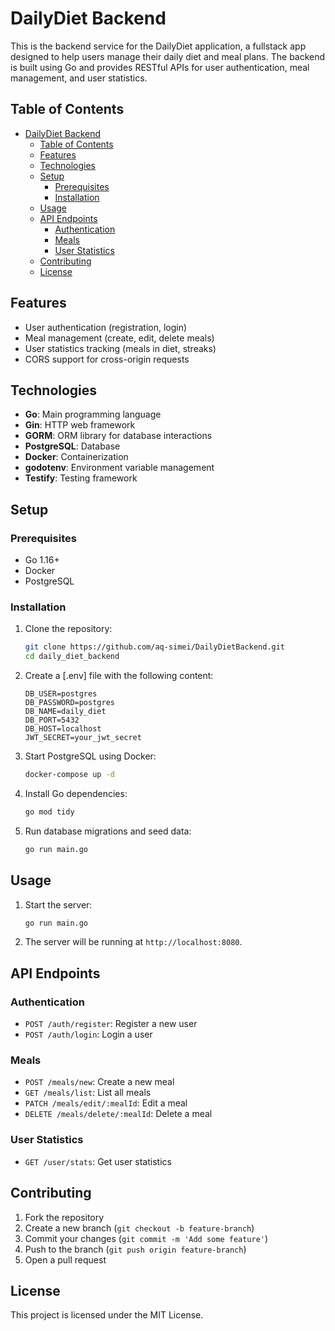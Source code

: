 # DailyDiet Backend

This is the backend service for the DailyDiet application, a fullstack app designed to help users manage their daily diet and meal plans. The backend is built using Go and provides RESTful APIs for user authentication, meal management, and user statistics.

## Table of Contents

- [DailyDiet Backend](#dailydiet-backend)
  - [Table of Contents](#table-of-contents)
  - [Features](#features)
  - [Technologies](#technologies)
  - [Setup](#setup)
    - [Prerequisites](#prerequisites)
    - [Installation](#installation)
  - [Usage](#usage)
  - [API Endpoints](#api-endpoints)
    - [Authentication](#authentication)
    - [Meals](#meals)
    - [User Statistics](#user-statistics)
  - [Contributing](#contributing)
  - [License](#license)

## Features

- User authentication (registration, login)
- Meal management (create, edit, delete meals)
- User statistics tracking (meals in diet, streaks)
- CORS support for cross-origin requests

## Technologies

- **Go**: Main programming language
- **Gin**: HTTP web framework
- **GORM**: ORM library for database interactions
- **PostgreSQL**: Database
- **Docker**: Containerization
- **godotenv**: Environment variable management
- **Testify**: Testing framework

## Setup

### Prerequisites

- Go 1.16+
- Docker
- PostgreSQL

### Installation

1. Clone the repository:

   ```bash
   git clone https://github.com/aq-simei/DailyDietBackend.git
   cd daily_diet_backend
   ```

2. Create a [.env] file with the following content:

   ```env
   DB_USER=postgres
   DB_PASSWORD=postgres
   DB_NAME=daily_diet
   DB_PORT=5432
   DB_HOST=localhost
   JWT_SECRET=your_jwt_secret
   ```

3. Start PostgreSQL using Docker:

   ```bash
   docker-compose up -d
   ```

4. Install Go dependencies:

   ```bash
   go mod tidy
   ```

5. Run database migrations and seed data:
   ```bash
   go run main.go
   ```

## Usage

1. Start the server:

   ```bash
   go run main.go
   ```

2. The server will be running at `http://localhost:8080`.

## API Endpoints

### Authentication

- `POST /auth/register`: Register a new user
- `POST /auth/login`: Login a user

### Meals

- `POST /meals/new`: Create a new meal
- `GET /meals/list`: List all meals
- `PATCH /meals/edit/:mealId`: Edit a meal
- `DELETE /meals/delete/:mealId`: Delete a meal

### User Statistics

- `GET /user/stats`: Get user statistics

## Contributing

1. Fork the repository
2. Create a new branch (`git checkout -b feature-branch`)
3. Commit your changes (`git commit -m 'Add some feature'`)
4. Push to the branch (`git push origin feature-branch`)
5. Open a pull request

## License

This project is licensed under the MIT License.
